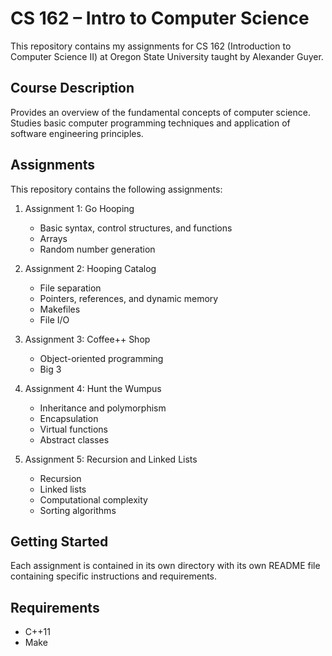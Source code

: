 # CS 162 – Intro to Computer Science

This repository contains my assignments for CS 162 (Introduction to Computer Science II) at Oregon State University taught by Alexander Guyer.

## Course Description
Provides an overview of the fundamental concepts of computer science. Studies basic computer programming techniques and application of software engineering principles.

## Assignments
This repository contains the following assignments:

1. Assignment 1: Go Hooping
   - Basic syntax, control structures, and functions
   - Arrays
   - Random number generation

2. Assignment 2: Hooping Catalog
   - File separation
   - Pointers, references, and dynamic memory
   - Makefiles
   - File I/O

3. Assignment 3: Coffee++ Shop
   - Object-oriented programming
   - Big 3

4. Assignment 4: Hunt the Wumpus
   - Inheritance and polymorphism
   - Encapsulation
   - Virtual functions
   - Abstract classes

5. Assignment 5: Recursion and Linked Lists
   - Recursion
   - Linked lists
   - Computational complexity
   - Sorting algorithms

## Getting Started
Each assignment is contained in its own directory with its own README file containing specific instructions and requirements.

## Requirements
- C++11
- Make
